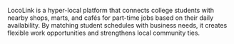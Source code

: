 LocoLink  is a hyper-local platform that connects college students with nearby shops, marts, and cafés for part-time jobs based on their daily availability. By matching student schedules with business needs, it creates flexible work opportunities and strengthens local community ties.
